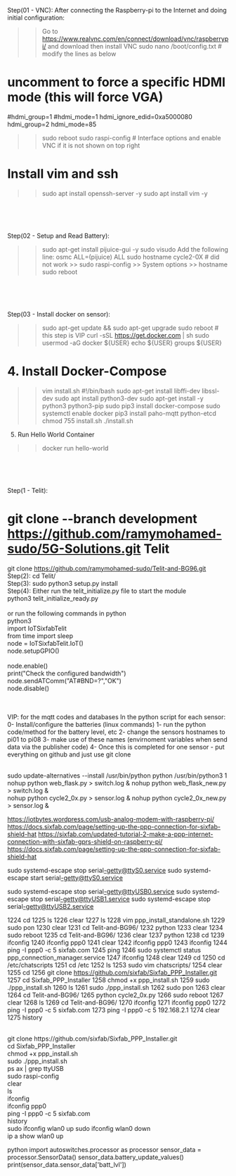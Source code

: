 

Step(01 - VNC):
After connecting the Raspberry-pi to the Internet and doing initial configuration:
>> Go to https://www.realvnc.com/en/connect/download/vnc/raspberrypi/ and download then install VNC
>> sudo nano /boot/config.txt # modify the lines as below
# uncomment to force a specific HDMI mode (this will force VGA)
#hdmi_group=1
#hdmi_mode=1
hdmi_ignore_edid=0xa5000080
hdmi_group=2
hdmi_mode=85
>> sudo reboot
>> sudo raspi-config # Interface options and enable VNC if it is not shown on top right 
# Install vim and ssh
>> sudo apt install openssh-server -y
>> sudo apt install vim -y
<br />
<br />
<br />


Step(02 - Setup and Read Battery):
>> sudo apt-get install pijuice-gui -y
>> sudo visudo
>> Add the following line: osmc ALL=(pijuice) ALL
>> sudo hostname cycle2-0X      # did not work >> sudo raspi-config >> System options >> hostname
>> sudo reboot
<br />
<br />
<br />


Step(03 - Install docker on sensor):
>> sudo apt-get update && sudo apt-get upgrade
>> sudo reboot  # this step is VIP
>> curl -sSL https://get.docker.com | sh
>> sudo usermod -aG docker ${USER}
>> echo ${USER}
>> groups ${USER}

# 4. Install Docker-Compose
>> vim install.sh
#!/bin/bash
sudo apt-get install libffi-dev libssl-dev
sudo apt install python3-dev
sudo apt-get install -y python3 python3-pip
sudo pip3 install docker-compose
sudo systemctl enable docker
pip3 install paho-mqtt python-etcd
>> chmod 755 install.sh
>> ./install.sh

5. Run Hello World Container
>> docker run hello-world
<br />
<br />
<br />


Step(1 - Telit):
# git clone --branch development https://github.com/ramymohamed-sudo/5G-Solutions.git Telit 
git clone https://github.com/ramymohamed-sudo/Telit-and-BG96.git 
<br />
Step(2):
cd Telit/
<br />
Step(3):
sudo python3 setup.py install
<br />
Step(4):
Either run the telit_initialize.py file to start the module
<br />
python3 telit_initialize_ready.py
<br />
<br />
or run the following commands in python
<br />
python3
<br />
import IoTSixfabTelit
<br />
from time import sleep
<br />
node = IoTSixfabTelit.IoT()
<br />
node.setupGPIO()   
<br /> 
node.enable()
<br />
print("Check the configured bandwidth")
<br />
node.sendATComm("AT#BND=?","OK")
<br />
node.disable()
<br />
<br />
<br />

VIP: for the mqtt codes and databases
In the python script for each sensor:
0- Install/configure the batteries (linux commands)
1- run the python code/method for the battery level, etc
2- change the sensors hostnames to pi01 to pi08
3- make use of these names (envirnoment variables when send data via the publisher code)
4- Once this is completed for one sensor - put everything on github and just use git clone


<br />
sudo update-alternatives --install /usr/bin/python python /usr/bin/python3 1
<br />
nohup python web_flask.py > switch.log &
nohup python web_flask_new.py > switch.log &
<br />
nohup python cycle2_0x.py > sensor.log &
nohup python cycle2_0x_new.py > sensor.log &


https://iotbytes.wordpress.com/usb-analog-modem-with-raspberry-pi/
https://docs.sixfab.com/page/setting-up-the-ppp-connection-for-sixfab-shield-hat
https://sixfab.com/updated-tutorial-2-make-a-ppp-internet-connection-with-sixfab-gprs-shield-on-raspberry-pi/
https://docs.sixfab.com/page/setting-up-the-ppp-connection-for-sixfab-shield-hat

sudo systemd-escape stop serial­-getty@ttyS0.service
sudo systemd-escape start serial­-getty@ttyS0.service

sudo systemd-escape stop serial­-getty@ttyUSB0.service
sudo systemd-escape stop serial­-getty@ttyUSB1.service
sudo systemd-escape stop serial­-getty@ttyUSB2.service



 1224  cd 
 1225  ls
 1226  clear
 1227  ls
 1228  vim ppp_install_standalone.sh 
 1229  sudo pon
 1230  clear
 1231  cd Telit-and-BG96/
 1232  python
 1233  clear
 1234  sudo reboot
 1235  cd Telit-and-BG96/
 1236  clear
 1237  python
 1238  cd
 1239  ifconfig
 1240  ifconfig ppp0
 1241  clear
 1242  ifconfig ppp0
 1243  ifconfig
 1244  ping -I ppp0 -c 5 sixfab.com
 1245  ping
 1246  sudo systemctl status ppp_connection_manager.service 
 1247  ifconfig
 1248  clear
 1249  cd 
 1250  cd /etc/chatscripts
 1251  cd /etc
 1252  ls
 1253  sudo vim chatscripts/
 1254  clear
 1255  cd
 1256  git clone https://github.com/sixfab/Sixfab_PPP_Installer.git 
 1257  cd Sixfab_PPP_Installer 
 1258  chmod +x ppp_install.sh
 1259  sudo ./ppp_install.sh
 1260  ls
 1261  sudo ./ppp_install.sh
 1262  sudo pon
 1263  clear
 1264  cd Telit-and-BG96/
 1265  python cycle2_0x.py 
 1266  sudo reboot
 1267  clear
 1268  ls
 1269  cd Telit-and-BG96/
 1270  ifconfig
 1271  ifconfig ppp0
 1272  ping -I ppp0 -c 5 sixfab.com
 1273  ping -I ppp0 -c 5 192.168.2.1
 1274  clear
 1275  history



<br />
git clone https://github.com/sixfab/Sixfab_PPP_Installer.git 
 <br />
cd Sixfab_PPP_Installer 
  <br />
chmod +x ppp_install.sh
  <br />
sudo ./ppp_install.sh
  <br />
ps ax | grep ttyUSB
  <br />
sudo raspi-config 
  <br />
clear
  <br />
ls
  <br />
ifconfig
  <br />
ifconfig ppp0
  <br />
ping -I ppp0 -c 5 sixfab.com
  <br />
history

<br />
sudo ifconfig wlan0 up
sudo ifconfig wlan0 down
<br />
ip a show wlan0 up
<br />

python
import autoswitches.processor as processor
sensor_data = processor.SensorData()
sensor_data.battery_update_values()
print(sensor_data.sensor_data['batt_lvl'])